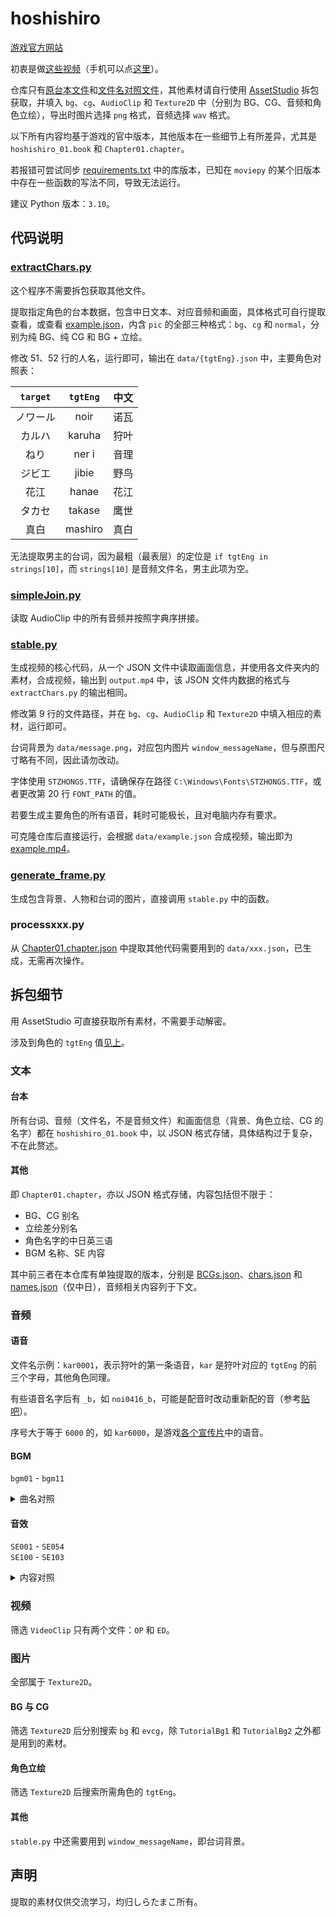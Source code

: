 # hoshishiro

[游戏官方网站](http://shiratamaco.com/)

初衷是做[这些视频](https://space.bilibili.com/476232350/lists/5105429)（手机可以点[这里](https://www.bilibili.com/video/BV1SSkVYNEDT)）。

仓库只有[原台本文件](https://github.com/788009/hoshishiro/blob/main/MonoBehaviour/hoshishiro_01.book.json)和[文件名对照文件](https://github.com/788009/hoshishiro/blob/main/MonoBehaviour/Chapter01.chapter.json)，其他素材请自行使用 [AssetStudio](https://github.com/Perfare/AssetStudio) 拆包获取，并填入 `bg`、`cg`、`AudioClip` 和 `Texture2D` 中（分别为 BG、CG、音频和角色立绘），导出时图片选择 `png` 格式，音频选择 `wav` 格式。

以下所有内容均基于游戏的官中版本，其他版本在一些细节上有所差异，尤其是 `hoshishiro_01.book` 和 `Chapter01.chapter`。

若报错可尝试同步 [requirements.txt](https://github.com/788009/hoshishiro/blob/main/requirements.txt) 中的库版本，已知在 `moviepy` 的某个旧版本中存在一些函数的写法不同，导致无法运行。

建议 Python 版本：`3.10`。

## 代码说明

### [extractChars.py](https://github.com/788009/hoshishiro/blob/main/extractChars.py)

这个程序不需要拆包获取其他文件。

提取指定角色的台本数据，包含中日文本、对应音频和画面，具体格式可自行提取查看，或查看 [example.json](https://github.com/788009/hoshishiro/blob/main/data/example.json)，内含 `pic` 的全部三种格式：`bg`、`cg` 和 `normal`，分别为纯 BG、纯 CG 和 BG + 立绘。

修改 51、52 行的人名，运行即可，输出在 `data/{tgtEng}.json` 中，主要角色对照表：

| `target` | `tgtEng` | 中文 |
|:-:|:-:|:-:|
| ノワール | noir | 诺瓦 |
| カルハ | karuha | 狩叶 |
| ねり | ner i| 音理 |
| ジビエ | jibie | 野鸟 |
| 花江 | hanae | 花江 |
| タカセ | takase | 鹰世| 
| 真白 | mashiro | 真白 |

无法提取男主的台词，因为最粗（最表层）的定位是 `if tgtEng in strings[10]`，而 `strings[10]` 是音频文件名，男主此项为空。

### [simpleJoin.py](https://github.com/788009/hoshishiro/blob/main/simpleJoin.py)

读取 AudioClip 中的所有音频并按照字典序拼接。

### [stable.py](https://github.com/788009/hoshishiro/blob/main/stable.py)

生成视频的核心代码，从一个 JSON 文件中读取画面信息，并使用各文件夹内的素材，合成视频，输出到 `output.mp4` 中，该 JSON 文件内数据的格式与 `extractChars.py` 的输出相同。

修改第 9 行的文件路径，并在 `bg`、`cg`、`AudioClip` 和 `Texture2D` 中填入相应的素材，运行即可。

台词背景为 `data/message.png`，对应包内图片 `window_messageName`，但与原图尺寸略有不同，因此请勿改动。

字体使用 `STZHONGS.TTF`，请确保存在路径 `C:\Windows\Fonts\STZHONGS.TTF`，或者更改第 20 行 `FONT_PATH` 的值。

若要生成主要角色的所有语音，耗时可能极长，且对电脑内存有要求。

可克隆仓库后直接运行，会根据 `data/example.json` 合成视频，输出即为 [example.mp4](https://github.com/788009/hoshishiro/blob/main/example.mp4)。

### [generate_frame.py](https://github.com/788009/hoshishiro/blob/main/generate_frame.py)

生成包含背景、人物和台词的图片，直接调用 `stable.py` 中的函数。

### processxxx.py

从 [Chapter01.chapter.json](https://github.com/788009/hoshishiro/blob/main/MonoBehaviour/Chapter01.chapter.json) 中提取其他代码需要用到的 `data/xxx.json`，已生成，无需再次操作。

## 拆包细节

用 AssetStudio 可直接获取所有素材，不需要手动解密。

涉及到角色的 `tgtEng` 值[见上](https://github.com/788009/hoshishiro?tab=readme-ov-file#extractcharspy)。

### 文本

#### 台本

所有台词、音频（文件名，不是音频文件）和画面信息（背景、角色立绘、CG 的名字）都在 `hoshishiro_01.book` 中，以 JSON 格式存储，具体结构过于复杂，不在此赘述。

#### 其他

即 `Chapter01.chapter`，亦以 JSON 格式存储，内容包括但不限于：

- BG、CG 别名
- 立绘差分别名
- 角色名字的中日英三语
- BGM 名称、SE 内容

其中前三者在本仓库有单独提取的版本，分别是 [BCGs.json](https://github.com/788009/hoshishiro/blob/main/data/BCGs.json)、[chars.json](https://github.com/788009/hoshishiro/blob/main/data/chars.json) 和 [names.json](https://github.com/788009/hoshishiro/blob/main/data/names.json)（仅中日），音频相关内容列于下文。

### 音频

#### 语音

文件名示例：`kar0001`，表示狩叶的第一条语音，`kar` 是狩叶对应的 `tgtEng` 的前三个字母，其他角色同理。

有些语音名字后有 `_b`，如 `noi0416_b`，可能是配音时改动重新配的音（参考[贴吧](https://tieba.baidu.com/p/7474577881)）。

序号大于等于 `6000` 的，如 `kar6000`，是游戏[各个宣传片](https://www.youtube.com/watch?v=MEJC0FsCido&list=PL-PtwSDik6nTAPjGgkBUGY8IMr9A4LAUx)中的语音。

#### BGM

`bgm01` - `bgm11`

<details>
<summary>曲名对照</summary>

|文件名|曲名|备注|
|-|-|-|
| `bgm01` | 星空鉄道ミルキーウェイ ||
| `bgm02` | 気ままな日常 ||
| `bgm03` | 星の海 ||
| `bgm04` | 列車はゆく ||
| `bgm05` | 猫耳としっぽ ||
| `bgm06` | cutie conductor | 狩叶搞事曲 |
| `bgm07` | おかえりなさい | 音理 |
| `bgm08` | 暗影 | 恐怖场景 |
| `bgm09` | 砕け散る星 | 如泣如诉 |
| `bgm10` | 終わらない旅 ||
| `bgm11` | OPのピアノVer | スタートリップ Piano Ver. |

</details>

#### 音效

`SE001` - `SE054`  
`SE100` - `SE103`

<details>
<summary>内容对照</summary>

部分日语原文中的拟声词只有左括号而没有右括号，原文如此，此处不做修改。

中文为 AI 翻译。

| 文件名 | 日语原文 | 中文翻译 |
|-|-|-|
| `SE001` | 蒸気機関車：汽笛 | 蒸汽机车：汽笛声 |
| `SE002` | 蒸気機関車：停止するためにブレーキ | 蒸汽机车：制动停车声 |
| `SE003` | 蒸気機関車：停車中 | 蒸汽机车：停车状态声 |
| `SE004` | 蒸気機関車：走行中 | 蒸汽机车：行驶中声 |
| `SE005` | 木製ドア開く | 木门开启声 |
| `SE006` | 抱きつく音 | 拥抱声 |
| `SE007` | ライターの音 | 打火机声 |
| `SE008` | ベル | 铃声 |
| `SE009` | エンジン始動音 | 引擎启动声 |
| `SE010` | 倒れる音 | 跌倒声 |
| `SE011` | 紙めくる | 翻纸声 |
| `SE012` | 金属開ける | 金属开启声 |
| `SE013` | シューという蒸気音 | "嘶"的蒸汽声 |
| `SE014` | セミの声 | 蝉鸣声 |
| `SE015` | 冷蔵庫開ける音 | 冰箱开门声 |
| `SE017` | 蒸気機関車_蒸気を出す音 | 蒸汽机车：释放蒸汽声 |
| `SE018` | 椅子から立ち上がる | 从椅子站起声 |
| `SE021` | 天窓閉める | 关闭天窗声 |
| `SE022` | 缶を置く１ | 放置罐子声 1 |
| `SE023` | プルタブ開ける | 拉开拉环声 |
| `SE024` | プルタブ開ける（ビール） | 拉开拉环声（啤酒） |
| `SE024a` | プルタブ開ける（ビール） | 拉开拉环声（啤酒） |
| `SE025` | 木製ドア強く開く | 用力开启木门声 |
| `SE026` | スケッチブックに鉛筆で書く | 素描本铅笔书写声 |
| `SE027` | 水をかける | 泼水声 |
| `SE028` | 手を合わせる | 拍手声 |
| `SE029` | ビニールがさ | 塑料雨衣声 |
| `SE030` | 手持ち花火 | 手持烟花声 |
| `SE031` | 線香花火 | 线香烟花声 |
| `SE032` | カーテン開ける | 拉开窗帘声 |
| `SE033` | 南京錠鍵をあける | 开挂锁声 |
| `SE034` | 木製扉あける（重め） | 开启厚重木门声 |
| `SE035` | 予告ベル | 预告铃声 |
| `SE036` | 心臓の音 | 心跳声 |
| `SE036b` | 心臓の音（トクントクン | 心跳声（扑通扑通） |
| `SE037` | アパートの鍵ドア開ける（ガチャ | 公寓钥匙开门声（咔嗒） |
| `SE038` | アパートの鍵開ける（ガチャ | 开公寓门锁声（咔嗒） |
| `SE039` | アパートのドア開ける（ガチャン | 打开公寓门声（哐当） |
| `SE040` | アパートのドア叩く（ガンガンガンガン | 敲击公寓门声（咚咚咚咚） |
| `SE041` | 茂み（ガサッ | 灌木丛声（沙沙） |
| `SE042` | 冷蔵庫を開ける | 打开冰箱声 |
| `SE043` | スケッチブックのページをめくる | 翻动素描本页声 |
| `SE044` | コケる（どしーん | 摔倒声（扑通） |
| `SE045` | 自動ドア開く | 自动门开启声 |
| `SE046` | 物がさごそ | 物品窸窣声 |
| `SE047` | 病室のドアに触れる（ガチャ | 触碰病房门声（咔嗒） |
| `SE048` | 病室のスライドドアを開ける | 推开病房滑门声 |
| `SE049` | 物音（ガタッ | 物体声响（哐当） |
| `SE050` | 猫の声 | 猫叫声 |
| `SE051` | ざわめき | 嘈杂声 |
| `SE052` | 病室ドア閉める | 关闭病房门声 |
| `SE053` | 叩かれる | 被敲击声 |
| `SE054` | 心電図音 | 心电图音 |
| `SE100` | 足音_ノワール_歩く | 脚步声_诺瓦_行走 |
| `SE101` | 足音_ノワール_走る | 脚步声_诺瓦_奔跑 |
| `SE102` | 足音_女性_歩く | 脚步声_女性_行走 |
| `SE103` | 足音_女性_走る | 脚步声_女性_奔跑 |

</details>

### 视频

筛选 `VideoClip` 只有两个文件：`OP` 和 `ED`。

### 图片

全部属于 `Texture2D`。

#### BG 与 CG

筛选 `Texture2D` 后分别搜索 `bg` 和 `evcg`，除 `TutorialBg1` 和 `TutorialBg2` 之外都是用到的素材。

#### 角色立绘

筛选 `Texture2D` 后搜索所需角色的 `tgtEng`。

#### 其他

`stable.py` 中还需要用到 `window_messageName`，即台词背景。

## 声明

提取的素材仅供交流学习，均归しらたまこ所有。